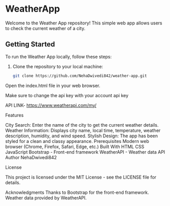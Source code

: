 ﻿# WeatherApp

Welcome to the Weather App repository! This simple web app allows users to check the current weather of a city.

## Getting Started

To run the Weather App locally, follow these steps:

1. Clone the repository to your local machine:

   ```bash
   git clone https://github.com/NehaDwivedi842/weather-app.git
Open the index.html file in your web browser.



Make sure to change the api key with your account api key



API LINK- https://www.weatherapi.com/my/ 


Features


City Search: Enter the name of the city to get the current weather details.
Weather Information: Displays city name, local time, temperature, weather description, humidity, and wind speed.
Stylish Design: The app has been styled for a clean and classy appearance.
Prerequisites
Modern web browser (Chrome, Firefox, Safari, Edge, etc.)
Built With
HTML
CSS
JavaScript
Bootstrap - Front-end framework
WeatherAPI - Weather data API
Author
NehaDwivedi842 


License


This project is licensed under the MIT License - see the LICENSE file for details.

Acknowledgments
Thanks to Bootstrap for the front-end framework.
Weather data provided by WeatherAPI.
